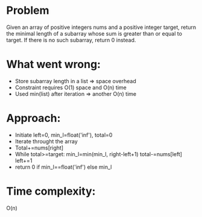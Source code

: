 # Problem
Given an array of positive integers nums and a positive integer target, return the minimal length of a subarray whose sum is greater than or equal to target. If there is no such subarray, return 0 instead.

# What went wrong:
- Store subarray length in a list => space overhead
- Constraint requires O(1) space and O(n) time
- Used min(list) after iteration => another O(n) time

# Approach:
- Initiate left=0, min_l=float('inf'), total=0
- Iterate throught the array
- Total+=nums[right]
- While total>=target: min_l=min(min_l, right-left+1) total-=nums[left] left+=1
- return 0 if min_l==float('inf') else min_l

# Time complexity:
O(n)